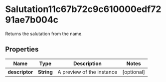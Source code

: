 

# Salutation11c67b72c9c610000edf7291ae7b004c

Returns the salutation from the name.

## Properties

| Name | Type | Description | Notes |
|------------ | ------------- | ------------- | -------------|
|**descriptor** | **String** | A preview of the instance |  [optional] |



